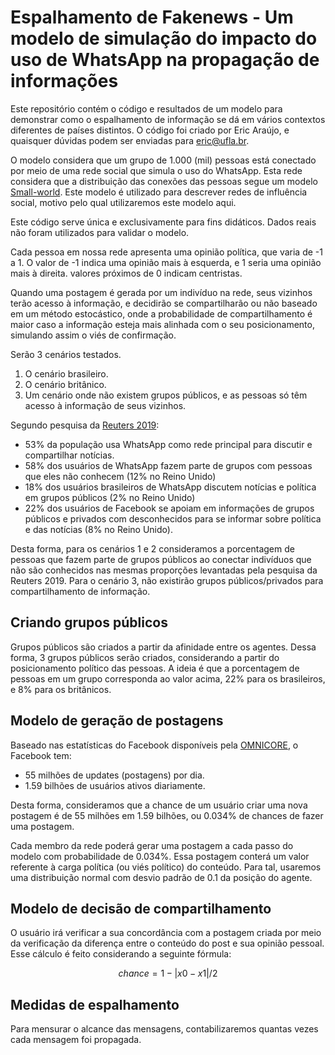 # Espalhamento de Fakenews - Um modelo de simulação do impacto do uso de WhatsApp na propagação de informações

Este repositório contém o código e resultados de um modelo para demonstrar como o espalhamento de informação se dá em vários contextos diferentes de países distintos. O código foi criado por Eric Araújo, e quaisquer dúvidas podem ser enviadas para eric@ufla.br.

O modelo considera que um grupo de 1.000 (mil) pessoas está conectado por meio de uma rede social que simula o uso do WhatsApp. Esta rede considera que a distribuição das conexões das pessoas segue um modelo [Small-world](https://pt.wikipedia.org/wiki/Redes_de_pequeno_mundo). Este modelo é utilizado para descrever redes de influência social, motivo pelo qual utilizaremos este modelo aqui.

Este código serve única e exclusivamente para fins didáticos. Dados reais não foram utilizados para validar o modelo.

Cada pessoa em nossa rede apresenta uma opinião política, que varia de -1 a 1. O valor de -1 indica uma opinião mais à esquerda, e 1 seria uma opinião mais à direita. valores próximos de 0 indicam centristas. 

Quando uma postagem é gerada por um indivíduo na rede, seus vizinhos terão acesso à informação, e decidirão se compartilharão ou não baseado em um método estocástico, onde a probabilidade de compartilhamento é maior caso a informação esteja mais alinhada com o seu posicionamento, simulando assim o viés de confirmação.

Serão 3 cenários testados.

1. O cenário brasileiro.
2. O cenário britânico.
3. Um cenário onde não existem grupos públicos, e as pessoas só têm acesso à informação de seus vizinhos.

Segundo pesquisa da [Reuters 2019](https://reutersinstitute.politics.ox.ac.uk/sites/default/files/inline-files/DNR_2019_FINAL.pdf):

* 53\% da população usa WhatsApp como rede principal para discutir e compartilhar notícias. 
* 58\% dos usuários de WhatsApp fazem parte de grupos com pessoas que eles não conhecem (12\% no Reino Unido)
* 18\% dos usuários brasileiros de WhatsApp discutem notícias e política em grupos públicos (2\% no Reino Unido)
* 22\% dos usuários de Facebook se apoiam em informações de grupos públicos e privados com desconhecidos para se informar sobre política e das notícias (8\% no Reino Unido).

Desta forma, para os cenários 1 e 2 consideramos a porcentagem de pessoas que fazem parte de grupos públicos ao conectar indivíduos que não são conhecidos nas mesmas proporções levantadas pela pesquisa da Reuters 2019. Para o cenário 3, não existirão grupos públicos/privados para compartilhamento de informação.

## Criando grupos públicos

Grupos públicos são criados a partir da afinidade entre os agentes. Dessa forma, 3 grupos públicos serão criados, considerando a partir do posicionamento político das pessoas. A ideia é que a porcentagem de pessoas em um grupo corresponda ao valor acima, 22\% para os brasileiros, e 8\% para os britânicos.

## Modelo de geração de postagens

Baseado nas estatísticas do Facebook disponíveis pela [OMNICORE](https://www.omnicoreagency.com/facebook-statistics/), o Facebook tem:

* 55 milhões de updates (postagens) por dia.
* 1.59 bilhões de usuários ativos diariamente.

Desta forma, consideramos que a chance de um usuário criar uma nova postagem é de 55 milhões em 1.59 bilhões, ou 0.034\% de chances de fazer uma postagem.

Cada membro da rede poderá gerar uma postagem a cada passo do modelo com probabilidade de 0.034%. Essa postagem conterá um valor referente à carga política (ou viés político) do conteúdo. Para tal, usaremos uma distribuição normal com desvio padrão de 0.1 da posição do agente.

## Modelo de decisão de compartilhamento

O usuário irá verificar a sua concordância com a postagem criada por meio da verificação da diferença entre o conteúdo do post e sua opinião pessoal. Esse cálculo é feito considerando a seguinte fórmula:

$$chance = 1 - |x0 - x1|/2$$

## Medidas de espalhamento

Para mensurar o alcance das mensagens, contabilizaremos quantas vezes cada mensagem foi propagada.
